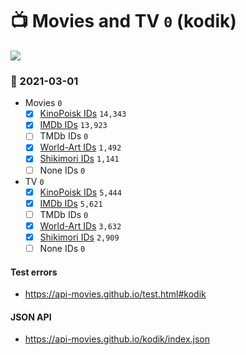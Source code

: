 # :tv: Movies and TV `0` (kodik)

<a href="https://API-Movies.github.io"><img src="https://API-Movies.github.io/banner.png?cache"></a>

### :date: 2021-03-01
- Movies `0`
  - [x] <a href="https://API-Movies.github.io/kodik/movie_kinopoisk_ids.json">KinoPoisk IDs</a> `14,343`
  - [x] <a href="https://API-Movies.github.io/kodik/movie_imdb_ids.json">IMDb IDs</a> `13,923`
  - [ ] TMDb IDs `0`
  - [x] <a href="https://API-Movies.github.io/kodik/movie_world_art_ids.json">World-Art IDs</a> `1,492`
  - [x] <a href="https://API-Movies.github.io/kodik/movie_shikimori_ids.json">Shikimori IDs</a> `1,141`
  - [ ] None IDs `0`
- TV `0`
  - [x] <a href="https://API-Movies.github.io/kodik/tv_kinopoisk_ids.json">KinoPoisk IDs</a> `5,444`
  - [x] <a href="https://API-Movies.github.io/kodik/tv_imdb_ids.json">IMDb IDs</a> `5,621`
  - [ ] TMDb IDs `0`
  - [x] <a href="https://API-Movies.github.io/kodik/tv_world_art_ids.json">World-Art IDs</a> `3,632`
  - [x] <a href="https://API-Movies.github.io/kodik/tv_shikimori_ids.json">Shikimori IDs</a> `2,909`
  - [ ] None IDs `0`
#### Test errors
- <a href='https://api-movies.github.io/test.html#kodik'>https://api-movies.github.io/test.html#kodik</a>
#### JSON API
- <a href='https://api-movies.github.io/kodik/index.json'>https://api-movies.github.io/kodik/index.json</a>

